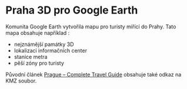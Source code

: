 <!--
title : Praha 3D pro Google Earth
author : Roman Ožana <ozana@omdesign.cz>
date : 3.5.2006 13:18:57
tags : google
-->

# Praha 3D pro Google Earth

Komunita Google Earth vytvořila mapu pro turisty mířící do Prahy. Tato mapa obsahuje například : 

  * nejznámější památky 3D
  * lokalizaci informačních center
  * stanice metra
  * pěší zóny pro turisty

Původní článek [Prague &#8211; Complete Travel Guide][1] obsahuje také odkaz na KMZ soubor.

 [1]: http://bbs.keyhole.com/ubb/showthreaded.php/Cat/0/Number/388674 "Cestovní průvodce Prahou"